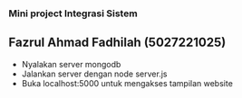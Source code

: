 ### Mini project Integrasi Sistem
## Fazrul Ahmad Fadhilah (5027221025)

- Nyalakan server mongodb
- Jalankan server dengan node server.js
- Buka localhost:5000 untuk mengakses tampilan website
